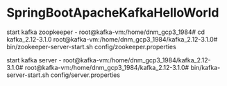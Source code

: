 # SpringBootApacheKafkaHelloWorld
start kafka zoopkeeper - 
root@kafka-vm:/home/dnm_gcp3_1984# cd kafka_2.12-3.1.0
root@kafka-vm:/home/dnm_gcp3_1984/kafka_2.12-3.1.0# bin/zookeeper-server-start.sh config/zookeeper.properties

start kafka server - 
root@kafka-vm:/home/dnm_gcp3_1984/kafka_2.12-3.1.0# 
root@kafka-vm:/home/dnm_gcp3_1984/kafka_2.12-3.1.0# bin/kafka-server-start.sh config/server.properties
